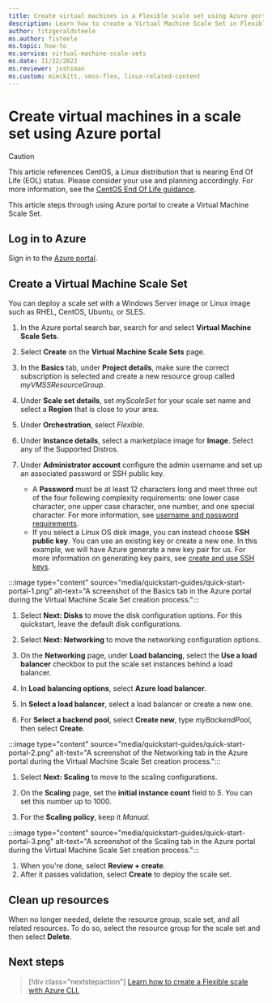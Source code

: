 ```yaml
---
title: Create virtual machines in a Flexible scale set using Azure portal
description: Learn how to create a Virtual Machine Scale Set in Flexible orchestration mode in the Azure portal.
author: fitzgeraldsteele
ms.author: fisteele
ms.topic: how-to
ms.service: virtual-machine-scale-sets
ms.date: 11/22/2022
ms.reviewer: jushiman
ms.custom: mimckitt, vmss-flex, linux-related-content
---
```


# Create virtual machines in a scale set using Azure portal

> [!CAUTION]
> This article references CentOS, a Linux distribution that is nearing End Of Life (EOL) status. Please consider your use and planning accordingly. For more information, see the [CentOS End Of Life guidance](~/articles/virtual-machines/workloads/centos/centos-end-of-life.md).

This article steps through using Azure portal to create a Virtual Machine Scale Set.
## Log in to Azure
Sign in to the [Azure portal](https://portal.azure.com).


## Create a Virtual Machine Scale Set

You can deploy a scale set with a Windows Server image or Linux image such as RHEL, CentOS, Ubuntu, or SLES.

1. In the Azure portal search bar, search for and select **Virtual Machine Scale Sets**.
1. Select **Create** on the **Virtual Machine Scale Sets** page.

1. In the **Basics** tab, under **Project details**, make sure the correct subscription is selected and create a new resource group called *myVMSSResourceGroup*.
1. Under **Scale set details**, set *myScaleSet* for your scale set name and select a **Region** that is close to your area.
1. Under **Orchestration**, select *Flexible*.
1. Under **Instance details**, select a marketplace image for **Image**. Select any of the Supported Distros.
1. Under **Administrator account** configure the admin username and set up an associated password or SSH public key.
   - A **Password** must be at least 12 characters long and meet three out of the four following complexity requirements: one lower case character, one upper case character, one number, and one special character. For more information, see [username and password requirements](../virtual-machines/windows/faq.yml#what-are-the-password-requirements-when-creating-a-vm-).
   - If you select a Linux OS disk image, you can instead choose **SSH public key**. You can use an existing key or create a new one. In this example, we will have Azure generate a new key pair for us. For more information on generating key pairs, see [create and use SSH keys](../virtual-machines/linux/mac-create-ssh-keys.md).


:::image type="content" source="media/quickstart-guides/quick-start-portal-1.png" alt-text="A screenshot of the Basics tab in the Azure portal during the Virtual Machine Scale Set creation process.":::

1. Select **Next: Disks** to move the disk configuration options. For this quickstart, leave the default disk configurations.

1. Select **Next: Networking** to move the networking configuration options.

1. On the **Networking** page, under **Load balancing**, select the **Use a load balancer** checkbox to put the scale set instances behind a load balancer.
1. In **Load balancing options**, select **Azure load balancer**.
1. In **Select a load balancer**, select a load balancer or create a new one.
1. For **Select a backend pool**, select **Create new**, type *myBackendPool*, then select **Create**.

:::image type="content" source="media/quickstart-guides/quick-start-portal-2.png" alt-text="A screenshot of the Networking tab in the Azure portal during the Virtual Machine Scale Set creation process.":::

1. Select **Next: Scaling** to move to the scaling configurations.

1. On the **Scaling** page, set the **initial instance count** field to *5*. You can set this number up to 1000.
1. For the **Scaling policy**, keep it *Manual*.

:::image type="content" source="media/quickstart-guides/quick-start-portal-3.png" alt-text="A screenshot of the Scaling tab in the Azure portal during the Virtual Machine Scale Set creation process.":::

1. When you're done, select **Review + create**.
1. After it passes validation, select **Create** to deploy the scale set.


## Clean up resources
When no longer needed, delete the resource group, scale set, and all related resources. To do so, select the resource group for the scale set and then select **Delete**.


## Next steps
> [!div class="nextstepaction"]
> [Learn how to create a Flexible scale with Azure CLI.](flexible-virtual-machine-scale-sets-cli.md)
